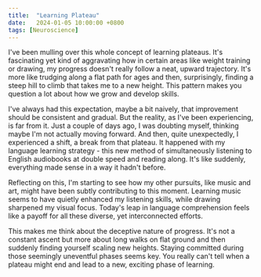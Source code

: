 ```yaml
---
title:  "Learning Plateau"
date:   2024-01-05 10:00:00 +0800
tags: [Neuroscience]
---
```


I've been mulling over this whole concept of learning plateaus. It's fascinating yet kind of aggravating how in certain areas like weight training or drawing, my progress doesn't really follow a neat, upward trajectory. It's more like trudging along a flat path for ages and then, surprisingly, finding a steep hill to climb that takes me to a new height. This pattern makes you question a lot about how we grow and develop skills.

I've always had this expectation, maybe a bit naively, that improvement should be consistent and gradual. But the reality, as I've been experiencing, is far from it. Just a couple of days ago, I was doubting myself, thinking maybe I'm not actually moving forward. And then, quite unexpectedly, I experienced a shift, a break from that plateau. It happened with my language learning strategy - this new method of simultaneously listening to English audiobooks at double speed and reading along. It's like suddenly, everything made sense in a way it hadn't before.

Reflecting on this, I'm starting to see how my other pursuits, like music and art, might have been subtly contributing to this moment. Learning music seems to have quietly enhanced my listening skills, while drawing sharpened my visual focus. Today's leap in language comprehension feels like a payoff for all these diverse, yet interconnected efforts.

This makes me think about the deceptive nature of progress. It's not a constant ascent but more about long walks on flat ground and then suddenly finding yourself scaling new heights. Staying committed during those seemingly uneventful phases seems key. You really can't tell when a plateau might end and lead to a new, exciting phase of learning.